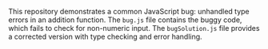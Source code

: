 This repository demonstrates a common JavaScript bug: unhandled type errors in an addition function. The `bug.js` file contains the buggy code, which fails to check for non-numeric input. The `bugSolution.js` file provides a corrected version with type checking and error handling.